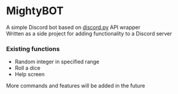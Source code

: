 # MightyBOT

   A simple Discord bot based on [discord.py](https://github.com/Rapptz/discord.py/tree/rewrite) API wrapper  
   Written as a side project for adding functionality to a Discord server
   
### Existing functions
   - Random integer in specified range
   - Roll a dice
   - Help screen
   
   More commands and features will be added in the future
